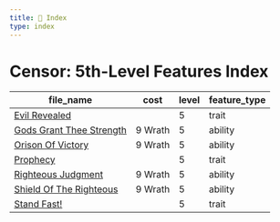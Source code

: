 ```yaml
---
title: 📑 Index
type: index
---
```


# Censor: 5th-Level Features Index

| file_name                                                     | cost    | level | feature_type |
| ------------------------------------------------------------- | ------- | ----- | ------------ |
| [Evil Revealed](../Evil%20Revealed)                           |         | 5     | trait        |
| [Gods Grant Thee Strength](../Gods%20Grant%20Thee%20Strength) | 9 Wrath | 5     | ability      |
| [Orison Of Victory](../Orison%20Of%20Victory)                 | 9 Wrath | 5     | ability      |
| [Prophecy](../Prophecy)                                       |         | 5     | trait        |
| [Righteous Judgment](../Righteous%20Judgment)                 | 9 Wrath | 5     | ability      |
| [Shield Of The Righteous](../Shield%20Of%20The%20Righteous)   | 9 Wrath | 5     | ability      |
| [Stand Fast!](../Stand%20Fast%21)                             |         | 5     | trait        |
